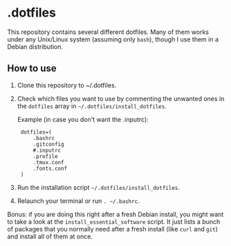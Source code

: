 # .dotfiles

This repository contains several different dotfiles. Many of them works under any Unix/Linux system (assuming only `bash`), though I use them in a Debian distribution. 

## How to use
1. Clone this repository to ~/.dotfiles.
2. Check which files you want to use by commenting the unwanted ones in the `dotfiles` array in `~/.dotfiles/install_dotfiles`.

    Example (in case you don't want the .inputrc):

        dotfiles=(
            .bashrc
            .gitconfig
            #.inputrc
            .profile
            .tmux.conf
            .fonts.conf
        )

3. Run the installation script `~/.dotfiles/install_dotfiles`.
4. Relaunch your terminal or run `. ~/.bashrc`.

Bonus: if you are doing this right after a fresh Debian install, you might want to take a look at the `install_essential_software` script. It just lists a bunch of packages that you normally need after a fresh install (like `curl` and `git`) and install all of them at once.
